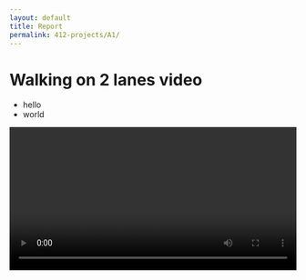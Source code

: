 ```yaml
---
layout: default 
title: Report
permalink: 412-projects/A1/
---
```


# Walking on 2 lanes video
- hello 
- world
<video controls style="width: 100%; height: auto;">
    <source src="{{ site.baseurl }}/assets/videos/412-exercise1-straight-line.mp4" type="video/mp4">
    Your browser does not support the video tag.
</video>




